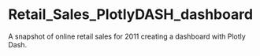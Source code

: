 # Retail_Sales_PlotlyDASH_dashboard
A snapshot of online retail sales for 2011 creating a dashboard with Plotly Dash.
